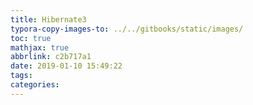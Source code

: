 ```yaml
---
title: Hibernate3
typora-copy-images-to: ../../gitbooks/static/images/
toc: true
mathjax: true
abbrlink: c2b717a1
date: 2019-01-10 15:49:22
tags:
categories:
---
```


